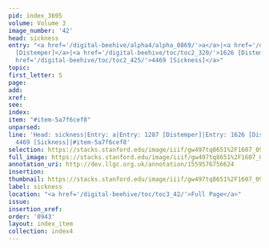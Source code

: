 ```yaml
---
pid: index_3695
volume: Volume 3
image_number: '42'
head: sickness
entry: "<a href='/digital-beehive/alpha4/alpha_0869/'>a</a>|<a href='/digital-beehive/toc/toc2_251/'>1287
  [Distemper]</a>|<a href='/digital-beehive/toc/toc2_320/'>1626 [Distemper]</a>|<a
  href='/digital-beehive/toc/toc2_425/'>4469 [Sickness]</a>"
topic: 
first_letter: S
page: 
add: 
xref: 
see: 
index: 
item: "#item-5a7f6cef8"
unparsed: 
line: 'Head: sickness|Entry: a|Entry: 1287 [Distemper]|Entry: 1626 [Distemper]|Entry:
  4469 [Sickness]|#item-5a7f6cef8'
selection: https://stacks.stanford.edu/image/iiif/gw497tq8651%2F1607_0985/1803,3496,761,192/full/0/default.jpg
full_image: https://stacks.stanford.edu/image/iiif/gw497tq8651%2F1607_0985/full/full/0/default.jpg
annotation_uri: http://dev.llgc.org.uk/annotation/1559576756624
insertion: 
thumbnail: https://stacks.stanford.edu/image/iiif/gw497tq8651%2F1607_0985/1803,3496,761,192/150,/0/default.jpg
label: sickness
location: "<a href='/digital-beehive/toc/toc3_42/'>Full Page</a>"
issue: 
insertion_xref: 
order: '0943'
layout: index_item
collection: index4
---
```

